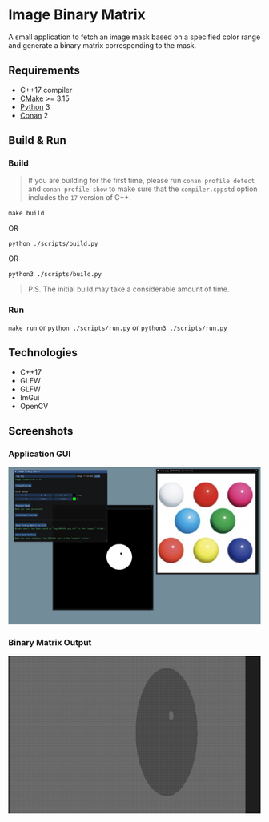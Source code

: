 # Image Binary Matrix

A small application to fetch an image mask based on a specified color range and generate a binary matrix corresponding to the mask.

## Requirements

- C++17 compiler
- [CMake](https://cmake.org/download) >= 3.15
- [Python](https://www.python.org/downloads) 3
- [Conan](https://conan.io/downloads) 2

## Build & Run

### Build

> If you are building for the first time, please run `conan profile detect` and `conan profile show` to make sure that the `compiler.cppstd` option includes the `17` version of C++.

```
make build
```

OR

```
python ./scripts/build.py
```

OR

```
python3 ./scripts/build.py
```

> P.S. The initial build may take a considerable amount of time.

### Run

`make run` or `python ./scripts/run.py` or `python3 ./scripts/run.py`

## Technologies

- C++17
- GLEW
- GLFW
- ImGui
- OpenCV

## Screenshots

### Application GUI

![Application GUI](./img/app_gui.png)

### Binary Matrix Output

![Binary Matrix Output](./img/bm_output.png)
